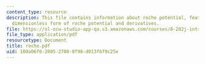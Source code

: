 ```yaml
---
content_type: resource
description: This file contains information about roche potential, features of the
  dimensionless form of roche potential and derivatives.
file: https://ol-ocw-studio-app-qa.s3.amazonaws.com/courses/8-282j-introduction-to-astronomy-spring-2006/100a06f6289527000f98d013f6f9c25e_roche.pdf
file_type: application/pdf
resourcetype: Document
title: roche.pdf
uid: 100a06f6-2895-2700-0f98-d013f6f9c25e
---
```


